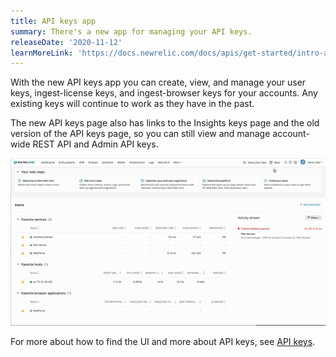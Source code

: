 ```yaml
---
title: API keys app
summary: There's a new app for managing your API keys.
releaseDate: '2020-11-12'
learnMoreLink: 'https://docs.newrelic.com/docs/apis/get-started/intro-apis/types-new-relic-api-keys'
---
```


With the new API keys app you can create, view, and manage your user keys, ingest-license keys, and ingest-browser keys for your accounts. Any existing keys will continue to work as they have in the past.

The new API keys page also has links to the Insights keys page and the old version of the API keys page, so you can still view and manage account-wide REST API and Admin API keys.

![An animated image showing where to find the new API Keys app.](./images/api-keys-app.gif "How to find the new API Keys app")

For more about how to find the UI and more about API keys, see [API keys](https://docs.newrelic.com/docs/apis/intro-apis/new-relic-api-keys/#find).
